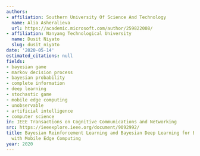 ```yaml
---
authors:
- affiliation: Southern University Of Science And Technology
  name: Alia Asheralieva
  url: https://academic.microsoft.com/author/259822008/
- affiliation: Nanyang Technological University
  name: Dusit Niyato
  slug: dusit_niyato
date: '2020-05-14'
estimated_citations: null
fields:
- bayesian game
- markov decision process
- bayesian probability
- complete information
- deep learning
- stochastic game
- mobile edge computing
- unobservable
- artificial intelligence
- computer science
in: IEEE Transactions on Cognitive Communications and Networking
src: https://ieeexplore.ieee.org/document/9092992/
title: Bayesian Reinforcement Learning and Bayesian Deep Learning for Blockchains
  with Mobile Edge Computing
year: 2020
---
```

